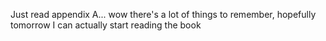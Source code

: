Just read appendix A... wow there's a lot of things to remember, hopefully tomorrow I can actually start reading the book